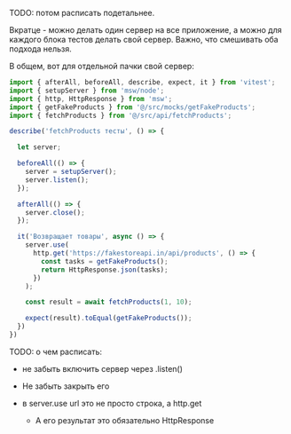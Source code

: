 TODO: потом расписать подетальнее.

Вкратце - можно делать один сервер на все приложение, а можно для каждого блока тестов делать свой сервер. Важно, что смешивать оба подхода нельзя.

В общем, вот для отдельной пачки свой сервер:

```javascript
import { afterAll, beforeAll, describe, expect, it } from 'vitest';
import { setupServer } from 'msw/node';
import { http, HttpResponse } from 'msw';
import { getFakeProducts } from '@/src/mocks/getFakeProducts';
import { fetchProducts } from '@/src/api/fetchProducts';

describe('fetchProducts тесты', () => {

  let server;

  beforeAll(() => {
    server = setupServer();
    server.listen();
  });

  afterAll(() => {
    server.close();
  });

  it('Возвращает товары', async () => {
    server.use(
      http.get('https://fakestoreapi.in/api/products', () => {
        const tasks = getFakeProducts();
        return HttpResponse.json(tasks);
      })
    );

    const result = await fetchProducts(1, 10);

    expect(result).toEqual(getFakeProducts());
  })
})
```

TODO: о чем расписать:

- не забыть включить сервер через .listen()

- Не забыть закрыть его

- в server.use url это не просто строка, а http.get
  
  - А его результат это обязательно HttpResponse
